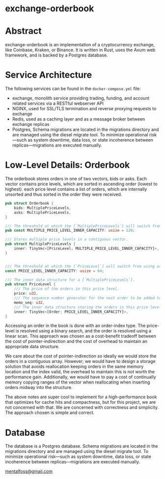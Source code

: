 # exchange-orderbook

# Abstract

exchange-orderbook is an implementation of a cryptocurrency exchange, like Coinbase, Kraken, or Binance. It is written in Rust, uses the Axum web framework, and is backed by a Postgres database.

# Service Architecture

The following services can be found in the `docker-compose.yml` file:

* exchange, monolith service providing trading, funding, and account related services via a RESTful webserver API
* NGINX, used for SSL/TLS termination and reverse proxying requests to exchange
* Redis, used as a caching layer and as a message broker between exchange replicas
* Postgres, Schema migrations are located in the migrations directory and are managed using the diesel migrate tool. To minimize operational risk—such as system downtime, data loss, or state incoherence between replicas—migrations are executed manually.

# Low-Level Details: Orderbook

The orderbook stores orders in one of two vectors, bids or asks. Each vector
contains price levels, which are sorted in ascending order (lowest to highest).
each price level contains a list of orders, which are internally unsorted and
thus sorted in the order they were received.

```rust
pub struct Orderbook {
    bids: MultiplePriceLevels,
    asks: MultiplePriceLevels,
}

/// The threshold at which the [`MultiplePriceLevels`] will switch from using array storage to heap storage.
pub const MULTIPLE_PRICE_LEVEL_INNER_CAPACITY: usize = 128;

/// Stores multiple price levels in a contiguous vector.
pub struct MultiplePriceLevels {
    inner: TinyVec<[PriceLevel; MULTIPLE_PRICE_LEVEL_INNER_CAPACITY]>,
}


/// The threshold at which the [`PriceLevel`] will switch from using array storage to heap storage.
const PRICE_LEVEL_INNER_CAPACITY: usize = 64;

/// The inner data structure for a [`MultiplePriceLevels`].
pub struct PriceLevel {
    /// The price of the orders in this price level.
    price: u32,
    /// The sequence number generator for the next order to be added to this price level.
    memo_seq: u32,
    /// The inner data structure storing the orders in this price level.
    inner: TinyVec<[Order; PRICE_LEVEL_INNER_CAPACITY]>,
}
```

Accessing an order in the book is done with an order-index type. The price-level is resolved using a binary search, and the order is resolved using a linear scan. This approach was chosen as a cost-benefit tradeoff between the cost of pointer-indirection and the cost of overhead to maintain an appropriate data structure.

We care about the cost of pointer-indirection
so ideally we would store the orders in a contiguous array. However; we would have to design a storage solution that avoids reallocation keeping orders in the same memory location and the index valid, the overhead to maintain this is not worth the performance gain. Additionally, we would have to pay a cost of continually memory copying ranges of the vector when reallocating when inserting orders midway into the structure.

The above notes are super cool to implement for a high-performance book that optimizes for cache hits and compactness, but for this project, we are not concerned with that. We are concerned with correctness and simplicity. The approach chosen is simple and correct.

# Database

The database is a Postgres database. Schema migrations are located in the migrations directory and are managed using the diesel migrate tool. To minimize operational risk—such as system downtime, data loss, or state incoherence between replicas—migrations are executed manually.

mentalfoss@gmail.com
